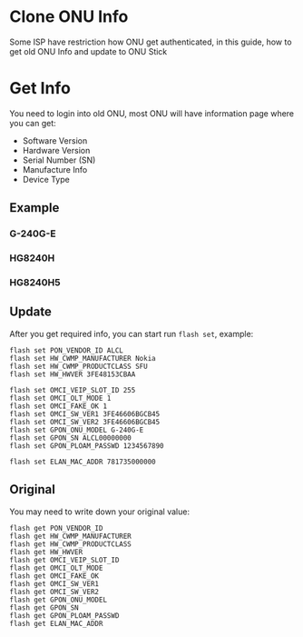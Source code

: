 # Clone ONU Info
Some ISP have restriction how ONU get authenticated, in this guide, how to get old ONU Info and update to ONU Stick

# Get Info
You need to login into old ONU, most ONU will have information page where you can get:
* Software Version
* Hardware Version
* Serial Number (SN)
* Manufacture Info
* Device Type

## Example
### G-240G-E


### HG8240H


### HG8240H5


## Update
After you get required info, you can start run `flash set`, example:
```
flash set PON_VENDOR_ID ALCL
flash set HW_CWMP_MANUFACTURER Nokia
flash set HW_CWMP_PRODUCTCLASS SFU
flash set HW_HWVER 3FE48153CBAA

flash set OMCI_VEIP_SLOT_ID 255
flash set OMCI_OLT_MODE 1
flash set OMCI_FAKE_OK 1
flash set OMCI_SW_VER1 3FE46606BGCB45
flash set OMCI_SW_VER2 3FE46606BGCB45
flash set GPON_ONU_MODEL G-240G-E
flash set GPON_SN ALCL00000000
flash set GPON_PLOAM_PASSWD 1234567890

flash set ELAN_MAC_ADDR 781735000000
```

## Original
You may need to write down your original value:
```
flash get PON_VENDOR_ID
flash get HW_CWMP_MANUFACTURER
flash get HW_CWMP_PRODUCTCLASS
flash get HW_HWVER
flash get OMCI_VEIP_SLOT_ID
flash get OMCI_OLT_MODE
flash get OMCI_FAKE_OK
flash get OMCI_SW_VER1
flash get OMCI_SW_VER2
flash get GPON_ONU_MODEL
flash get GPON_SN
flash get GPON_PLOAM_PASSWD
flash get ELAN_MAC_ADDR
```
